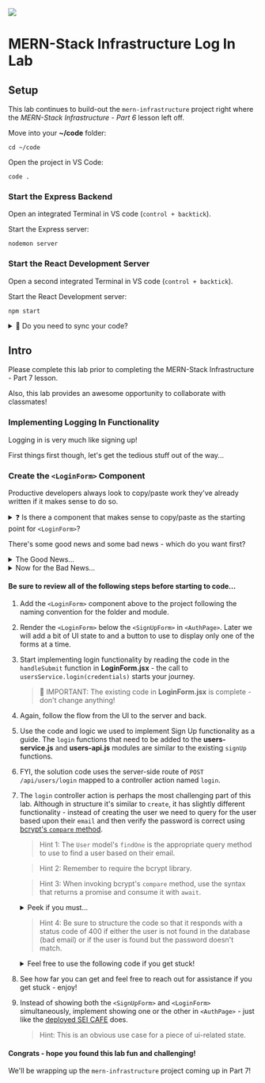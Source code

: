 <img src="https://i.imgur.com/IKHxRMa.png">

# MERN-Stack Infrastructure Log In Lab

## Setup

This lab continues to build-out the `mern-infrastructure` project right where the _MERN-Stack Infrastructure - Part 6_ lesson left off.

Move into your **~/code** folder:
```
cd ~/code
```
Open the project in VS Code:
```
code .
```

### Start the Express Backend

Open an integrated Terminal in VS code (`control + backtick`).

Start the Express server:
```
nodemon server
```

### Start the React Development Server

Open a second integrated Terminal in VS code (`control + backtick`).

Start the React Development server:
```
npm start
```

<details>
<summary>
👀 Do you need to sync your code?
</summary>
<hr>

**`git reset --hard origin/sync-20-part-6-finish`**

<hr>
</details>

## Intro

Please complete this lab prior to completing the MERN-Stack Infrastructure - Part 7 lesson.

Also, this lab provides an awesome opportunity to collaborate with classmates!

### Implementing Logging In Functionality

Logging in is very much like signing up!

First things first though, let's get the tedious stuff out of the way...

### Create the `<LoginForm>` Component

Productive developers always look to copy/paste work they've already written if it makes sense to do so.

<details>
<summary>
❓ Is there a component that makes sense to copy/paste as the starting point for <code>&LT;LoginForm></code>?
</summary>
<hr>

**The `<SignUpForm>` is a good candidate, but we would probably want to refactor it into a function component.**

<hr>
</details>

There's some good news and some bad news - which do you want first?

<details>
<summary>
The Good News...
</summary>
<hr>

**The `<LoginForm>` is below and ready to use!**

```jsx
// src/components/LoginForm/LoginForm.jsx

import { useState } from 'react';
import * as usersService from '../../utilities/users-service';

export default function LoginForm({ setUser }) {
  const [credentials, setCredentials] = useState({
    email: '',
    password: ''
  });
  const [error, setError] = useState('');

  function handleChange(evt) {
    setCredentials({ ...credentials, [evt.target.name]: evt.target.value });
    setError('');
  }

  async function handleSubmit(evt) {
    // Prevent form from being submitted to the server
    evt.preventDefault();
    try {
      // The promise returned by the signUp service method 
      // will resolve to the user object included in the
      // payload of the JSON Web Token (JWT)
      const user = await usersService.login(credentials);
      setUser(user);
    } catch {
      setError('Log In Failed - Try Again');
    }
  }

  return (
    <div>
      <div className="form-container">
        <form autoComplete="off" onSubmit={handleSubmit}>
          <label>Email</label>
          <input type="text" name="email" value={credentials.email} onChange={handleChange} required />
          <label>Password</label>
          <input type="password" name="password" value={credentials.password} onChange={handleChange} required />
          <button type="submit">LOG IN</button>
        </form>
      </div>
      <p className="error-message">&nbsp;{error}</p>
    </div>
  );
}
```

<hr>
</details>

<details>
<summary>
Now for the Bad News...
</summary>
<hr>

**Just kidding - this is great news!**

**You've had considerable practice working with state, input, props, etc., so you're going to implement the rest of the login functionality by following the steps below!**

<hr>
</details>

#### Be sure to review all of the following steps before starting to code...

1. Add the `<LoginForm>` component above to the project following the naming convention for the folder and module.

2. Render the `<LoginForm>` below the `<SignUpForm>` in `<AuthPage>`. Later we will add a bit of UI state to and a button to use to display only one of the forms at a time.

3. Start implementing login functionality by reading the code in the `handleSubmit` function in **LoginForm.jsx** - the call to `usersService.login(credentials)` starts your journey.

    > 👀 IMPORTANT:  The existing code in **LoginForm.jsx** is complete - don't change anything!

4. Again, follow the flow from the UI to the server and back.

5. Use the code and logic we used to implement Sign Up functionality as a guide. The `login` functions that need to be added to the **users-service.js** and **users-api.js** modules are similar to the existing `signUp` functions.

6. FYI, the solution code uses the server-side route of `POST /api/users/login` mapped to a controller action named `login`.

7. The `login` controller action is perhaps the most challenging part of this lab. Although in structure it's similar to `create`, it has slightly different functionality - instead of creating the user we need to query for the user based upon their `email` and then verify the password is correct using [bcrypt's `compare` method](https://www.npmjs.com/package/bcrypt#with-promises).

    > Hint 1: The `User` model's `findOne` is the appropriate query method to use to find a user based on their email.

    > Hint 2: Remember to require the bcrypt library.
    
    > Hint 3: When invoking bcrypt's `compare` method, use the syntax that returns a promise and consume it with `await`.

      <details>
      <summary>
      Peek if you must...
      </summary>
      <hr>

      ```js
      const match = await bcrypt.compare(req.body.password, user.password);
      ```

      <hr>
      </details>

    > Hint 4: Be sure to structure the code so that it responds with a status code of 400 if either the user is not found in the database (bad email) or if the user is found but the password doesn't match.

    <details>
    <summary>
    Feel free to use the following code if you get stuck!
    </summary>
    <hr>

    ```js
    // controllers/api/users.js

    // Be Sure to add the following
    const bcrypt = require('bcrypt');

    module.exports = {
      create,
      login
    };

    async function login(req, res) {
      try {
        const user = await User.findOne({ email: req.body.email });
        if (!user) throw new Error();
        const match = await bcrypt.compare(req.body.password, user.password);
        if (!match) throw new Error();
        res.json( createJWT(user) );
      } catch {
        res.status(400).json('Bad Credentials');
      }
    }
    ```

    <hr>
    </details>

8. See how far you can get and feel free to reach out for assistance if you get stuck - enjoy!

9. Instead of showing both the `<SignUpForm>` and `<LoginForm>` simultaneously, implement showing one or the other in `<AuthPage>` - just like the [deployed SEI CAFE](https://sei-cafe.herokuapp.com/) does.

    > Hint: This is an obvious use case for a piece of ui-related state.

#### Congrats - hope you found this lab fun and challenging!

We'll be wrapping up the `mern-infrastructure` project coming up in Part 7!
